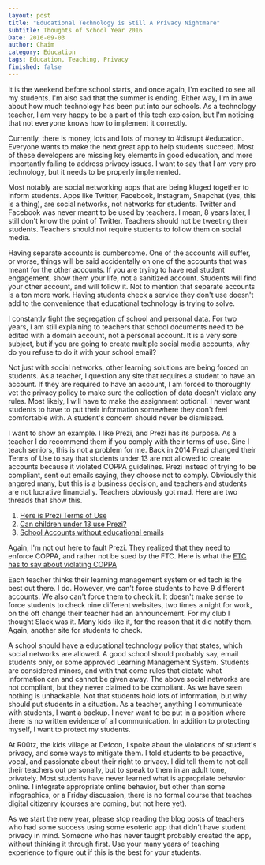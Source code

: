```yaml
---
layout: post
title: "Educational Technology is Still A Privacy Nightmare"
subtitle: Thoughts of School Year 2016
Date: 2016-09-03
author: Chaim
category: Education
tags: Education, Teaching, Privacy 
finished: false
---
```



It is the weekend before school starts, and once again, I'm excited to see all my students. I'm also sad that the summer is ending. Either way, I'm in awe about how much technology has been put into our schools. As a technology teacher, I am very happy to be a part of this tech explosion, but I'm noticing that not everyone knows how to implement it correctly. 

Currently, there is money, lots and lots of money to #disrupt #education. Everyone wants to make the next great app to help students succeed. Most of these developers are missing key elements in good education, and more importantly failing to address privacy issues. I want to say that I am very pro technology, but it needs to be properly implemented.

Most notably are social networking apps that are being kluged together to inform students. Apps like Twitter, Facebook, Instagram, Snapchat (yes, this is a thing), are social networks, not networks for students. Twitter and Facebook was never meant to be used by teachers. I mean, 8 years later, I still don't know the point of Twitter. Teachers should not be tweeting their students. Teachers should not require students to follow them on social media. 

Having separate accounts is cumbersome. One of the accounts will suffer, or worse, things will be said accidentally on one of the accounts that was meant for the other accounts. If you are trying to have real student engagement, show them your life, not a sanitized account. Students will find your other account, and will follow it. Not to mention that separate accounts is a ton more work. Having students check a service they don't use doesn't add to the convenience that educational technology is trying to solve. 

I constantly fight the segregation of school and personal data. For two years, I am still explaining to teachers that school documents need to be edited with a domain account, not a personal account. It is a very sore subject, but if you are going to create multiple social media accounts, why do you refuse to do it with your school email?

Not just with social networks, other learning solutions are being forced on students. As a teacher, I question any site that requires a student to have an account. If they are required to have an account, I am forced to thoroughly vet the privacy policy to make sure the collection of data doesn't violate any rules. Most likely, I will have to make the assignment optional. I never want students to have to put their information somewhere they don't feel comfortable with. A student's concern should never be dismissed. 

I want to show an example. I like Prezi, and Prezi has its purpose. As a teacher I do recommend them if you comply with their terms of use. Sine I teach seniors, this is not a problem for me. Back in 2014 Prezi changed their Terms of Use to say that students under 13 are not allowed to create accounts because it violated COPPA guidelines. Prezi instead of trying to be compliant, sent out emails saying, they choose not to comply. Obviously this angered many, but this is a business decision, and teachers and students are not lucrative financially. Teachers obviously got mad. Here are two threads that show this.

1. [Here is Prezi Terms of Use](https://prezi.com/terms-of-use/)
2. [Can children under 13 use Prezi?](https://getsatisfaction.com/prezi/topics/edu_age_restriction)
3. [School Accounts without educational emails](https://getsatisfaction.com/prezi/topics/school_accounts_without_edu?topic-reply-list%5Bsettings%5D%5Bfilter_by%5D=all&topic-reply-list%5Bsettings%5D%5Breply_id%5D=14197699#reply_14197699)

Again, I'm not out here to fault Prezi. They realized that they need to enforce COPPA, and rather not be sued by the FTC. Here is what the [FTC has to say about violating COPPA](https://www.ftc.gov/news-events/blogs/business-blog/2015/12/coppa-when-persistence-doesnt-pay)


Each teacher thinks their learning management system or ed tech is the best out there. I do. However, we can't force students to have 9 different accounts. We also can't force them to check it. It doesn't make sense to force students to check nine different websites, two times a night for work, on the off change their teacher had an announcement.  For my club I thought Slack was it. Many kids like it, for the reason that it did notify them. Again, another site for students to check.

A school should have a educational technology policy that states, which social networks are allowed. A good school should probably say, email students only, or some approved Learning Management System. Students are considered minors, and with that come rules that dictate what information can and cannot be given away. The above social networks are not compliant, but they never claimed to be compliant. As we have seen nothing is unhackable. Not that students hold lots of information, but why should put students in a situation. As a teacher, anything I communicate with students, I want a backup. I never want to be put in a position where there is no written evidence of all communication. In addition to protecting myself, I want to protect my students. 
         
At R00tz, the kids village at Defcon, I spoke about the violations of student's privacy, and some ways to mitigate them. I told students to be proactive, vocal, and passionate about their right to privacy. I did tell them to not call their teachers out personally, but to speak to them in an adult tone, privately. Most students have never learned what is appropriate behavior online. I integrate appropriate online behavior, but other than some infographics, or a Friday discussion, there is no formal course that teaches digital citizenry (courses are coming, but not here yet).

As we start the new year, please stop reading the blog posts of teachers who had some success using some esoteric app that didn't have student privacy in mind. Someone who has never taught probably created the app, without thinking it through first. Use your many years of teaching experience to figure out if this is the best for your students. 







